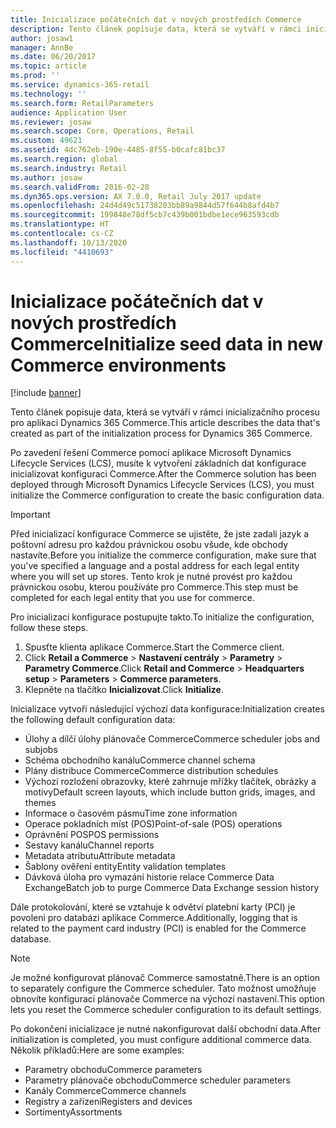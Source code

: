 ```yaml
---
title: Inicializace počátečních dat v nových prostředích Commerce
description: Tento článek popisuje data, která se vytváří v rámci inicializačního procesu pro aplikaci Dynamics 365 Commerce.
author: josaw1
manager: AnnBe
ms.date: 06/20/2017
ms.topic: article
ms.prod: ''
ms.service: dynamics-365-retail
ms.technology: ''
ms.search.form: RetailParameters
audience: Application User
ms.reviewer: josaw
ms.search.scope: Core, Operations, Retail
ms.custom: 49621
ms.assetid: 4dc762eb-190e-4485-8f55-b0cafc81bc37
ms.search.region: global
ms.search.industry: Retail
ms.author: josaw
ms.search.validFrom: 2016-02-28
ms.dyn365.ops.version: AX 7.0.0, Retail July 2017 update
ms.openlocfilehash: 24d4d49c51738203bb89a9844d57f644b8afd4b7
ms.sourcegitcommit: 199848e78df5cb7c439b001bdbe1ece963593cdb
ms.translationtype: HT
ms.contentlocale: cs-CZ
ms.lasthandoff: 10/13/2020
ms.locfileid: "4410693"
---
```

# <a name="initialize-seed-data-in-new-commerce-environments"></a><span data-ttu-id="f5dce-103">Inicializace počátečních dat v nových prostředích Commerce</span><span class="sxs-lookup"><span data-stu-id="f5dce-103">Initialize seed data in new Commerce environments</span></span>

[!include [banner](includes/banner.md)]

<span data-ttu-id="f5dce-104">Tento článek popisuje data, která se vytváří v rámci inicializačního procesu pro aplikaci Dynamics 365 Commerce.</span><span class="sxs-lookup"><span data-stu-id="f5dce-104">This article describes the data that's created as part of the initialization process for Dynamics 365 Commerce.</span></span>

<span data-ttu-id="f5dce-105">Po zavedení řešení Commerce pomocí aplikace Microsoft Dynamics Lifecycle Services (LCS), musíte k vytvoření základních dat konfigurace inicializovat konfiguraci Commerce.</span><span class="sxs-lookup"><span data-stu-id="f5dce-105">After the Commerce solution has been deployed through Microsoft Dynamics Lifecycle Services (LCS), you must initialize the Commerce configuration to create the basic configuration data.</span></span>

> [!IMPORTANT]
> <span data-ttu-id="f5dce-106">Před inicializací konfigurace Commerce se ujistěte, že jste zadali jazyk a poštovní adresu pro každou právnickou osobu všude, kde obchody nastavíte.</span><span class="sxs-lookup"><span data-stu-id="f5dce-106">Before you initialize the commerce configuration, make sure that you've specified a language and a postal address for each legal entity where you will set up stores.</span></span> <span data-ttu-id="f5dce-107">Tento krok je nutné provést pro každou právnickou osobu, kterou používáte pro Commerce.</span><span class="sxs-lookup"><span data-stu-id="f5dce-107">This step must be completed for each legal entity that you use for commerce.</span></span>

<span data-ttu-id="f5dce-108">Pro inicializaci konfigurace postupujte takto.</span><span class="sxs-lookup"><span data-stu-id="f5dce-108">To initialize the configuration, follow these steps.</span></span>

1. <span data-ttu-id="f5dce-109">Spusťte klienta aplikace Commerce.</span><span class="sxs-lookup"><span data-stu-id="f5dce-109">Start the Commerce client.</span></span>
2. <span data-ttu-id="f5dce-110">Click **Retail a Commerce** &gt; **Nastavení centrály** &gt; **Parametry** &gt; **Parametry Commerce**.</span><span class="sxs-lookup"><span data-stu-id="f5dce-110">Click **Retail and Commerce** &gt; **Headquarters setup** &gt; **Parameters** &gt; **Commerce parameters**.</span></span>
3. <span data-ttu-id="f5dce-111">Klepněte na tlačítko **Inicializovat**.</span><span class="sxs-lookup"><span data-stu-id="f5dce-111">Click **Initialize**.</span></span>

<span data-ttu-id="f5dce-112">Inicializace vytvoří následující výchozí data konfigurace:</span><span class="sxs-lookup"><span data-stu-id="f5dce-112">Initialization creates the following default configuration data:</span></span>

- <span data-ttu-id="f5dce-113">Úlohy a dílčí úlohy plánovače Commerce</span><span class="sxs-lookup"><span data-stu-id="f5dce-113">Commerce scheduler jobs and subjobs</span></span>
- <span data-ttu-id="f5dce-114">Schéma obchodního kanálu</span><span class="sxs-lookup"><span data-stu-id="f5dce-114">Commerce channel schema</span></span>
- <span data-ttu-id="f5dce-115">Plány distribuce Commerce</span><span class="sxs-lookup"><span data-stu-id="f5dce-115">Commerce distribution schedules</span></span>
- <span data-ttu-id="f5dce-116">Výchozí rozložení obrazovky, které zahrnuje mřížky tlačítek, obrázky a motivy</span><span class="sxs-lookup"><span data-stu-id="f5dce-116">Default screen layouts, which include button grids, images, and themes</span></span>
- <span data-ttu-id="f5dce-117">Informace o časovém pásmu</span><span class="sxs-lookup"><span data-stu-id="f5dce-117">Time zone information</span></span>
- <span data-ttu-id="f5dce-118">Operace pokladních míst (POS)</span><span class="sxs-lookup"><span data-stu-id="f5dce-118">Point-of-sale (POS) operations</span></span>
- <span data-ttu-id="f5dce-119">Oprávnění POS</span><span class="sxs-lookup"><span data-stu-id="f5dce-119">POS permissions</span></span>
- <span data-ttu-id="f5dce-120">Sestavy kanálu</span><span class="sxs-lookup"><span data-stu-id="f5dce-120">Channel reports</span></span>
- <span data-ttu-id="f5dce-121">Metadata atributu</span><span class="sxs-lookup"><span data-stu-id="f5dce-121">Attribute metadata</span></span>
- <span data-ttu-id="f5dce-122">Šablony ověření entity</span><span class="sxs-lookup"><span data-stu-id="f5dce-122">Entity validation templates</span></span>
- <span data-ttu-id="f5dce-123">Dávková úloha pro vymazání historie relace Commerce Data Exchange</span><span class="sxs-lookup"><span data-stu-id="f5dce-123">Batch job to purge Commerce Data Exchange session history</span></span>

<span data-ttu-id="f5dce-124">Dále protokolování, které se vztahuje k odvětví platební karty (PCI) je povoleni pro databázi aplikace Commerce.</span><span class="sxs-lookup"><span data-stu-id="f5dce-124">Additionally, logging that is related to the payment card industry (PCI) is enabled for the Commerce database.</span></span>

> [!NOTE]
> <span data-ttu-id="f5dce-125">Je možné konfigurovat plánovač Commerce samostatně.</span><span class="sxs-lookup"><span data-stu-id="f5dce-125">There is an option to separately configure the Commerce scheduler.</span></span> <span data-ttu-id="f5dce-126">Tato možnost umožňuje obnovíte konfiguraci plánovače Commerce na výchozí nastavení.</span><span class="sxs-lookup"><span data-stu-id="f5dce-126">This option lets you reset the Commerce scheduler configuration to its default settings.</span></span>

<span data-ttu-id="f5dce-127">Po dokončení inicializace je nutné nakonfigurovat další obchodní data.</span><span class="sxs-lookup"><span data-stu-id="f5dce-127">After initialization is completed, you must configure additional commerce data.</span></span> <span data-ttu-id="f5dce-128">Několik příkladů:</span><span class="sxs-lookup"><span data-stu-id="f5dce-128">Here are some examples:</span></span>

- <span data-ttu-id="f5dce-129">Parametry obchodu</span><span class="sxs-lookup"><span data-stu-id="f5dce-129">Commerce parameters</span></span>
- <span data-ttu-id="f5dce-130">Parametry plánovače obchodu</span><span class="sxs-lookup"><span data-stu-id="f5dce-130">Commerce scheduler parameters</span></span>
- <span data-ttu-id="f5dce-131">Kanály Commerce</span><span class="sxs-lookup"><span data-stu-id="f5dce-131">Commerce channels</span></span>
- <span data-ttu-id="f5dce-132">Registry a zařízení</span><span class="sxs-lookup"><span data-stu-id="f5dce-132">Registers and devices</span></span>
- <span data-ttu-id="f5dce-133">Sortimenty</span><span class="sxs-lookup"><span data-stu-id="f5dce-133">Assortments</span></span>
